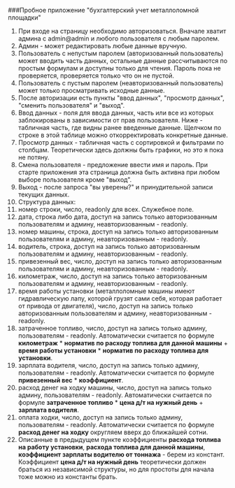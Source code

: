 ###Пробное приложение "бухгалтерский учет металлоломной площадки"

1. При входе на страницу необходимо авторизоваться. Вначале хватит админа с admin@admin и любого пользователя с любым паролем.
  1. Админ - может редактировать любые данные вручную.
  2. Пользователь с непустым паролем (авторизованный пользователь) может вводить часть данных, остальные данные рассчитываются по простым формулам и доступны только для чтения. Пароль пока не проверяется, проверяется только что он не пустой.
  3. Пользователь с пустым паролем (неавторизованный пользователь) может только просматривать исходные данные.
2. После авторизации есть пункты "ввод данных", "просмотр данных", "сменить пользователя" и "выход".
  1. Ввод данных - поля для ввода данных, часть или все из которых заблокированы в зависимости от прав пользователя. Ниже - табличная часть, где видны ранее введенные данные. Щелчком по строке в этой таблице можно откорректировать конкретные данные.
  2. Просмотр данных - табличная часть с сортировкой и фильтрами по столбцам. Теоретически здесь должны быть графики, но это я пока не потяну.
  3. Смена пользователя - предложение ввести имя и пароль. При старте приложения эта страница должна быть активна при любом выборе пользователя кроме "выход".
  4. Выход - после запроса "вы уверены?" и принудительной записи текущих данных.
3. Структура данных:
  1. номер строки, число, readonly для всех. Служебное поле.
  2. дата, строка либо дата, доступ на запись только авторизованным пользователям и админу, неавторизованным - readonly.
  3. номер машины, строка, доступ на запись только авторизованным пользователям и админу, неавторизованным - readonly.
  4. водитель, строка, доступ на запись только авторизованным пользователям и админу, неавторизованным - readonly.
  5. привезенный вес, число, доступ на запись только авторизованным пользователям и админу, неавторизованным - readonly.
  6. километраж, число, доступ на запись только авторизованным пользователям и админу, неавторизованным - readonly.
  7. время работы установки (металлоломные машины имеют гидравлическую лапу, которой грузят сами себя, которая работает от привода от двигателя), число, доступ на запись только авторизованным пользователям и админу, неавторизованным - readonly.
  8. затраченное топливо, число, доступ на запись только админу, пользователям - readonly. Автоматически считается по формуле __километраж__ * __норматив по расходу топлива для данной машины__ + __время работы установки__ * __норматив по расходу топлива для установки__.
  9. зарплата водителя, число, доступ на запись только админу, пользователям - readonly. Автоматически считается по формуле __привезенный вес__ * __коэффициент__.
  10. расход денег на ходку машины, число, доступ на запись только админу, пользователям - readonly. Автоматически считается по формуле __затраченное топливо__ * __цена д/т на нужный день__ + __зарплата водителя__.
  11. оплата ходки, число, доступ на запись только админу, пользователям - readonly. Автоматически считается по формуле __расход денег на ходку__ округляем вверх до ближайшей сотни.
4. Описанные в предыдущем пункте коэффициенты __расхода топлива на работу установки__, __расхода топлива для данной машины__, __коэффициент зарплаты водителю от тоннажа__ - берем из констант. Коэффициент __цена д/т на нужный день__ теоретически должен браться из независимой структуры, но для простоты для начала тоже можно из константы брать.

